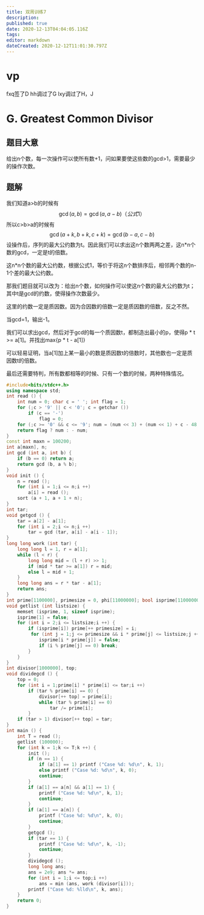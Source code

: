 ```yaml
---
title: 双周训练7
description: 
published: true
date: 2020-12-13T04:04:05.116Z
tags: 
editor: markdown
dateCreated: 2020-12-12T11:01:30.797Z
---
```


# vp
fxq签了D
hh调过了G
lxy调过了H，J
# G. Greatest Common Divisor

## 题目大意

给出n个数，每一次操作可以使所有数+1，问如果要使这些数的gcd>1，需要最少的操作次数。

## 题解

我们知道a>b的时候有
$$
\gcd(a,b)=\gcd(a, a-b)（公式1）
$$
所以c>b>a的时候有
$$
\gcd(a+k,b+k,c+k)=\gcd(b-a,c-b)
$$
设操作后，序列的最大公约数为t。因此我们可以求出这n个数两两之差，这n*n个数的gcd，一定是t的倍数。

这n*n个数的最大公约数，根据公式1，等价于将这n个数排序后，相邻两个数的n-1个差的最大公约数。

那我们题目就可以改为：给出n个数，如何操作可以使这n个数的最大公约数为t；其中t是gcd的约数，使得操作次数最少。

这里的约数一定是质因数。因为合因数的倍数一定是质因数的倍数，反之不然。

当gcd=1，输出-1。

我们可以求出gcd，然后对于gcd的每一个质因数t，都制造出最小的p，使得p * t >= a[1]。并找出max{p * t - a[1]}

可以轻易证明，当a[1]加上某一最小的数是质因数t的倍数时，其他数也一定是质因数t的倍数。

最后还需要特判，所有数都相等的时候、只有一个数的时候，两种特殊情况。
```cpp
#include<bits/stdc++.h>
using namespace std;
int read () {
    int num = 0; char c = ' '; int flag = 1;
    for (;c > '9' || c < '0'; c = getchar ())
        if (c == '-')
            flag = 0;
    for (;c >= '0' && c <= '9'; num = (num << 3) + (num << 1) + c - 48, c = getchar ());
    return flag ? num : - num;
}
const int maxn = 100200;
int a[maxn], n;
int gcd (int a, int b) {
	if (b == 0) return a;
	return gcd (b, a % b);
}
void init () {
	n = read ();
	for (int i = 1;i <= n;i ++)
		a[i] = read ();
	sort (a + 1, a + 1 + n);
}
int tar;
void getgcd () {
	tar = a[2] - a[1];
	for (int i = 2;i <= n;i ++)
		tar = gcd (tar, a[i] - a[i - 1]);
}
long long work (int tar) {
	long long l = 1, r = a[1];
	while (l < r) {
		long long mid = (l + r) >> 1;
		if (mid * tar >= a[1]) r = mid;
		else l = mid + 1;
	}
	long long ans = r * tar - a[1];
	return ans;
}
int prime[1100000], primesize = 0, phi[11000000]; bool isprime[11000000];
void getlist (int listsize) {
    memset (isprime, 1, sizeof isprime);
    isprime[1] = false;
    for (int i = 2;i <= listsize;i ++) {
        if (isprime[i]) prime[++ primesize] = i;
         for (int j = 1;j <= primesize && i * prime[j] <= listsize;j ++) {
            isprime[i * prime[j]] = false;
            if (i % prime[j] == 0) break;
        }
    }
}
int divisor[1000000], top;
void dividegcd () {
	top = 0;
	for (int i = 1;prime[i] * prime[i] <= tar;i ++)
		if (tar % prime[i] == 0) {
			divisor[++ top] = prime[i];
			while (tar % prime[i] == 0)
				tar /= prime[i];
		}
	if (tar > 1) divisor[++ top] = tar;
}
int main () {
	int T = read ();
	getlist (100000);
	for (int k = 1;k <= T;k ++) {
		init (); 
		if (n == 1) {
			if (a[1] == 1) printf ("Case %d: %d\n", k, 1);
			else printf ("Case %d: %d\n", k, 0);
			continue;
		}
		if (a[1] == a[n] && a[1] == 1) {
			printf ("Case %d: %d\n", k, 1);
			continue;
		}
		if (a[1] == a[n]) {
			printf ("Case %d: %d\n", k, 0);
			continue;
		}
		getgcd ();
		if (tar == 1) {
			printf ("Case %d: %d\n", k, -1);
			continue;
		}
		dividegcd ();
		long long ans;
		ans = 2e9; ans *= ans;
		for (int i = 1;i <= top;i ++)
			ans = min (ans, work (divisor[i]));				
		printf ("Case %d: %lld\n", k, ans);
	}
	return 0;
}
```